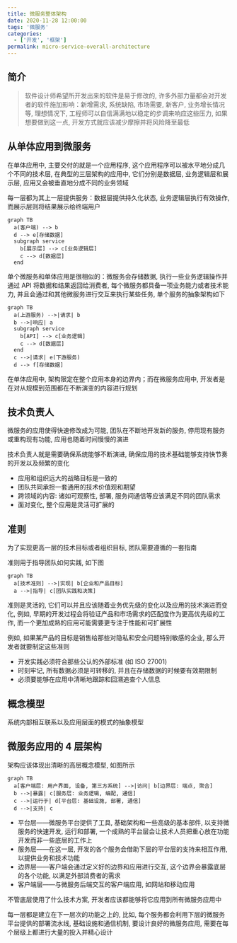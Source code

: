 ```yaml
---
title: 微服务整体架构
date: 2020-11-28 12:00:00
tags: '微服务'
categories:
  - ['开发', '框架']
permalink: micro-service-overall-architecture
---
```


## 简介

> 软件设计师希望所开发出来的软件是易于修改的, 许多外部力量都会对开发者的软件施加影响：新增需求, 系统缺陷, 市场需要, 新客户, 业务增长情况等, 理想情况下, 工程师可以自信满满地以稳定的步调来响应这些压力, 如果想要做到这一点, 开发方式就应该减少摩擦并将风险降至最低

<!-- more -->

## 从单体应用到微服务

在单体应用中, 主要交付的就是一个应用程序, 这个应用程序可以被水平地分成几个不同的技术层, 在典型的三层架构的应用中, 它们分别是数据层, 业务逻辑层和展示层, 应用又会被垂直地分成不同的业务领域

每一层都为其上一层提供服务：数据层提供持久化状态, 业务逻辑层执行有效操作, 而展示层则将结果展示给终端用户

```mermaid
graph TB
  a(客户端) --> b
  d --> e[存储数据]
  subgraph service
    b[展示层] --> c[业务逻辑层]
    c --> d[数据层]
  end
```

单个微服务和单体应用是很相似的：微服务会存储数据, 执行一些业务逻辑操作并通过 API 将数据和结果返回给消费者, 每个微服务都具备一项业务能力或者技术能力, 并且会通过和其他微服务进行交互来执行某些任务, 单个服务的抽象架构如下

```mermaid
graph TB
  a(上游服务) -->|请求| b
  b -->|响应| a
  subgraph service
    b[API] --> c[业务逻辑]
    c --> d[数据层]
  end
  c -->|请求| e(下游服务)
  d --> f[存储数据]
```

在单体应用中, 架构限定在整个应用本身的边界内；而在微服务应用中, 开发者是在对从规模到范围都在不断演变的内容进行规划

## 技术负责人

微服务的应用使得快速修改成为可能, 团队在不断地开发新的服务, 停用现有服务或重构现有功能, 应用也随着时间慢慢的演进

技术负责人就是需要确保系统能够不断演进, 确保应用的技术基础能够支持快节奏的开发以及频繁的变化

- 应用和组织远大的战略目标是一致的
- 团队共同承担一套通用的技术价值观和期望
- 跨领域的内容: 诸如可观察性, 部署, 服务间通信等应该满足不同的团队需求
- 面对变化, 整个应用是灵活可扩展的

## 准则

为了实现更高一层的技术目标或者组织目标, 团队需要遵循的一套指南

准则用于指导团队如何实践, 如下图

```mermaid
graph TB
  a[技术准则] -->|实现| b[企业和产品目标]
  a -->|指导| c[团队实践和决策]
```

准则是灵活的, 它们可以并且应该随着业务优先级的变化以及应用的技术演进而变化, 例如, 早期的开发过程会将验证产品和市场需求的匹配度作为更高优先级的工作, 而一个更加成熟的应用可能需要更专注于性能和可扩展性

例如, 如果某产品的目标是销售给那些对隐私和安全问题特别敏感的企业, 那么开发者就要制定这些准则

- 开发实践必须符合那些公认的外部标准 (如 ISO 27001)
- 时刻牢记, 所有数据必须是可转移的, 并且在存储数据的时候要有效期限制
- 必须要能够在应用中清晰地跟踪和回溯追查个人信息

## 概念模型

系统内部相互联系以及应用层面的模式的抽象模型

## 微服务应用的 4 层架构

架构应该体现出清晰的高层概念模型, 如图所示

```mermaid
graph TB
  a[客户端层: 用户界面, 设备, 第三方系统] -->|访问| b[边界层: 端点, 聚合]
  b -->|暴露| c[服务层: 业务逻辑, 编配, 通信]
  c -->|运行于| d[平台层: 基础设施, 部署, 通信]
  d -->|支持| c
```

- 平台层——微服务平台提供了工具, 基础架构和一些高级的基本部件, 以支持微服务的快速开发, 运行和部署, 一个成熟的平台层会让技术人员把重心放在功能开发而非一些底层的工作上
- 服务层——在这一层, 开发的各个服务会借助下层的平台层的支持来相互作用, 以提供业务和技术功能
- 边界层——客户端会通过定义好的边界和应用进行交互, 这个边界会暴露底层的各个功能, 以满足外部消费者的需求
- 客户端层——与微服务后端交互的客户端应用, 如网站和移动应用

不管底层使用了什么技术方案, 开发者应该都能够将它应用到所有微服务应用中

每一层都是建立在下一层次的功能之上的, 比如, 每个服务都会利用下层的微服务平台提供的部署流水线, 基础设施和通信机制, 要设计良好的微服务应用, 需要在每个层级上都进行大量的投入并精心设计
